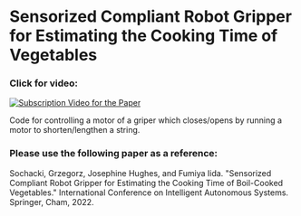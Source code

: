 # Sensorized Compliant Robot Gripper for Estimating the Cooking Time of Vegetables


### Click for video:
[![Subscription Video for the Paper](https://github.com/Grzegorr/Paper-Tactile-Feedback-Cooking/blob/master/README_media/Thumbnail.jpg)](https://youtu.be/2Ea_qF55cx8)




Code for controlling a motor of a griper which closes/opens by running a motor to shorten/lengthen a string. 




### Please use the following paper as a reference: <br />
Sochacki, Grzegorz, Josephine Hughes, and Fumiya Iida. "Sensorized Compliant Robot Gripper for Estimating the Cooking Time of Boil-Cooked Vegetables." International Conference on Intelligent Autonomous Systems. Springer, Cham, 2022.  <br />
